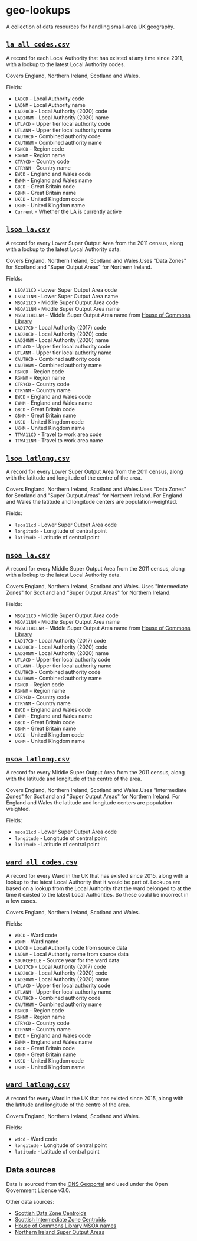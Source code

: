 # geo-lookups

A collection of data resources for handling small-area UK geography.

## [`la_all_codes.csv`](la_all_codes.csv)

A record for each Local Authority that has existed at any time since 2011, with a lookup to the latest Local Authority codes.

Covers England, Northern Ireland, Scotland and Wales.

Fields:

- `LADCD` - Local Authority code
- `LADNM` - Local Authority name
- `LAD20CD` - Local Authority (2020) code
- `LAD20NM` - Local Authority (2020) name
- `UTLACD` - Upper tier local authority code
- `UTLANM` - Upper tier local authority name
- `CAUTHCD` - Combined authority code
- `CAUTHNM` - Combined authority name
- `RGNCD` - Region code
- `RGNNM` - Region name
- `CTRYCD` - Country code
- `CTRYNM` - Country name
- `EWCD` - England and Wales code
- `EWNM` - England and Wales name
- `GBCD` - Great Britain code
- `GBNM` - Great Britain name
- `UKCD` - United Kingdom code
- `UKNM` - United Kingdom name
- `Current` - Whether the LA is currently active

## [`lsoa_la.csv`](lsoa_la.csv)

A record for every Lower Super Output Area from the 2011 census, along with a lookup to the latest Local Authority data.

Covers England, Northern Ireland, Scotland and Wales.Uses "Data Zones" for Scotland and "Super Output Areas" for Northern Ireland.

Fields:

- `LSOA11CD` - Lower Super Output Area code
- `LSOA11NM` - Lower Super Output Area name
- `MSOA11CD` - Middle Super Output Area code
- `MSOA11NM` - Middle Super Output Area name
- `MSOA11HCLNM` - Middle Super Output Area name from [House of Commons Library](https://visual.parliament.uk/msoanames)
- `LAD17CD` - Local Authority (2017) code
- `LAD20CD` - Local Authority (2020) code
- `LAD20NM` - Local Authority (2020) name
- `UTLACD` - Upper tier local authority code
- `UTLANM` - Upper tier local authority name
- `CAUTHCD` - Combined authority code
- `CAUTHNM` - Combined authority name
- `RGNCD` - Region code
- `RGNNM` - Region name
- `CTRYCD` - Country code
- `CTRYNM` - Country name
- `EWCD` - England and Wales code
- `EWNM` - England and Wales name
- `GBCD` - Great Britain code
- `GBNM` - Great Britain name
- `UKCD` - United Kingdom code
- `UKNM` - United Kingdom name
- `TTWA11CD` - Travel to work area code
- `TTWA11NM` - Travel to work area name

## [`lsoa_latlong.csv`](lsoa_latlong.csv)

A record for every Lower Super Output Area from the 2011 census, along with the latitude and longitude of the centre of the area.

Covers England, Northern Ireland, Scotland and Wales.Uses "Data Zones" for Scotland and "Super Output Areas" for Northern Ireland. For England and Wales the latitude and longitude centers are population-weighted.

Fields:

- `lsoa11cd` - Lower Super Output Area code
- `longitude` - Longitude of central point
- `latitude` - Latitude of central point

## [`msoa_la.csv`](msoa_la.csv)

A record for every Middle Super Output Area from the 2011 census, along with a lookup to the latest Local Authority data.

Covers England, Northern Ireland, Scotland and Wales. Uses "Intermediate Zones" for Scotland and "Super Output Areas" for Northern Ireland.

Fields:

- `MSOA11CD` - Middle Super Output Area code
- `MSOA11NM` - Middle Super Output Area name
- `MSOA11HCLNM` - Middle Super Output Area name from [House of Commons Library](https://visual.parliament.uk/msoanames)
- `LAD17CD` - Local Authority (2017) code
- `LAD20CD` - Local Authority (2020) code
- `LAD20NM` - Local Authority (2020) name
- `UTLACD` - Upper tier local authority code
- `UTLANM` - Upper tier local authority name
- `CAUTHCD` - Combined authority code
- `CAUTHNM` - Combined authority name
- `RGNCD` - Region code
- `RGNNM` - Region name
- `CTRYCD` - Country code
- `CTRYNM` - Country name
- `EWCD` - England and Wales code
- `EWNM` - England and Wales name
- `GBCD` - Great Britain code
- `GBNM` - Great Britain name
- `UKCD` - United Kingdom code
- `UKNM` - United Kingdom name

## [`msoa_latlong.csv`](msoa_latlong.csv)

A record for every Middle Super Output Area from the 2011 census, along with the latitude and longitude of the centre of the area.

Covers England, Northern Ireland, Scotland and Wales.Uses "Intermediate Zones" for Scotland and "Super Output Areas" for Northern Ireland. For England and Wales the latitude and longitude centers are population-weighted.

Fields:

- `msoa11cd` - Lower Super Output Area code
- `longitude` - Longitude of central point
- `latitude` - Latitude of central point

## [`ward_all_codes.csv`](ward_all_codes.csv)

A record for every Ward in the UK that has existed since 2015, along with a lookup to the latest Local Authority that it would be part of. Lookups are based on a lookup from the Local Authority that the ward belonged to at the time it existed to the latest Local Authorities. So these could be incorrect in a few cases.

Covers England, Northern Ireland, Scotland and Wales.

Fields:

- `WDCD` - Ward code
- `WDNM` - Ward name
- `LADCD` - Local Authority code from source data
- `LADNM` - Local Authority name from source data
- `SOURCEFILE` - Source year for the ward data
- `LAD17CD` - Local Authority (2017) code
- `LAD20CD` - Local Authority (2020) code
- `LAD20NM` - Local Authority (2020) name
- `UTLACD` - Upper tier local authority code
- `UTLANM` - Upper tier local authority name
- `CAUTHCD` - Combined authority code
- `CAUTHNM` - Combined authority name
- `RGNCD` - Region code
- `RGNNM` - Region name
- `CTRYCD` - Country code
- `CTRYNM` - Country name
- `EWCD` - England and Wales code
- `EWNM` - England and Wales name
- `GBCD` - Great Britain code
- `GBNM` - Great Britain name
- `UKCD` - United Kingdom code
- `UKNM` - United Kingdom name

## [`ward_latlong.csv`](ward_latlong.csv)

A record for every Ward in the UK that has existed since 2015, along with the latitude and longitude of the centre of the area.

Covers England, Northern Ireland, Scotland and Wales.

Fields:

- `wdcd` - Ward code
- `longitude` - Longitude of central point
- `latitude` - Latitude of central point

## Data sources

Data is sourced from the [ONS Geoportal](http://geoportal.statistics.gov.uk/) and used under the Open Government Licence v3.0. 

Other data sources:

- [Scottish Data Zone Centroids](https://data.gov.uk/dataset/8aabd120-6e15-41bf-be7c-2536cbc4b2e5/data-zone-centroids-2011)
- [Scottish Intermediate Zone Centroids](https://data.gov.uk/dataset/df24c284-f34d-4a2f-88fe-27e3a3b9ac90/intermediate-zone-centroids-2011)
- [House of Commons Library MSOA names](https://visual.parliament.uk/msoanames)
- [Northern Ireland Super Output Areas](https://www.nisra.gov.uk/support/geography/northern-ireland-super-output-areas)
